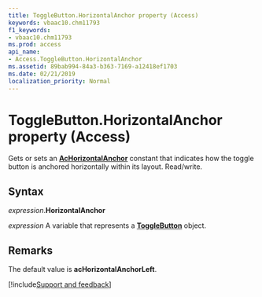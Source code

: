 ```yaml
---
title: ToggleButton.HorizontalAnchor property (Access)
keywords: vbaac10.chm11793
f1_keywords:
- vbaac10.chm11793
ms.prod: access
api_name:
- Access.ToggleButton.HorizontalAnchor
ms.assetid: 89bab994-84a3-b363-7169-a12418ef1703
ms.date: 02/21/2019
localization_priority: Normal
---
```



# ToggleButton.HorizontalAnchor property (Access)

Gets or sets an **[AcHorizontalAnchor](Access.AcHorizontalAnchor.md)** constant that indicates how the toggle button is anchored horizontally within its layout. Read/write.


## Syntax

_expression_.**HorizontalAnchor**

_expression_ A variable that represents a **[ToggleButton](Access.ToggleButton.md)** object.


## Remarks

The default value is **acHorizontalAnchorLeft**.


[!include[Support and feedback](~/includes/feedback-boilerplate.md)]